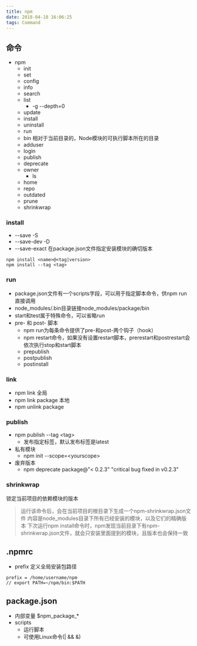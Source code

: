 ```yaml
---
title: npm
date: 2018-04-10 16:06:25
tags: Command
---
```


## 命令
- npm 
    + init
    + set
    + config
    + info
    + search
    + list
        * -g --depth=0
    + update
    + install
    + uninstall
    + run
    + bin 相对于当前目录的，Node模块的可执行脚本所在的目录
    + adduser
    + login
    + publish
    + deprecate
    + owner
        * ls
    + home
    + repo
    + outdated
    + prune
    + shrinkwrap

### install
- --save -S
- --save-dev -D
- --save-exact 在package.json文件指定安装模块的确切版本
```
npm install <name>@<tag|version>
npm install --tag <tag>
```

### run
- package.json文件有一个scripts字段，可以用于指定脚本命令，供npm run直接调用
- node_modules/.bin目录链接node_modules/package/bin
- start和test属于特殊命令，可以省略run
- pre- 和 post- 脚本
    + npm run为每条命令提供了pre-和post-两个钩子（hook）
    + npm restart命令，如果没有设置restart脚本，prerestart和postrestart会依次执行stop和start脚本
    + prepublish
    + postpublish
    + postinstall

### link
- npm link 全局
- npm link package 本地
- npm unlink package

### publish
- npm publish --tag <tag\>
    + 发布指定标签，默认发布标签是latest
- 私有模块
    +  npm init --scope=<yourscope\>
- 废弃版本 
    + npm deprecate package@"< 0.2.3" "critical bug fixed in v0.2.3"

### shrinkwrap
锁定当前项目的依赖模块的版本

> 运行该命令后，会在当前项目的根目录下生成一个npm-shrinkwrap.json文件
> 内容是node_modules目录下所有已经安装的模块，以及它们的精确版本
> 下次运行npm install命令时，npm发现当前目录下有npm-shrinkwrap.json文件，就会只安装里面提到的模块，且版本也会保持一致


## .npmrc
- prefix 定义全局安装包路径

```
prefix = /home/username/npm
// export PATH=~/npm/bin:$PATH
```

## package.json
- 内部变量 $npm_package_*
- scripts
    + 运行脚本
    + 可使用Linux命令(| && &)
